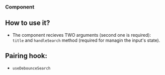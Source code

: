 ### <SearchInput /> Component

## How to use it?

- The component recieves TWO arguments (second one is required): `title` and `handleSearch` method (required for managin the input's state).

## Pairing hook:

- `useDebounceSearch`
